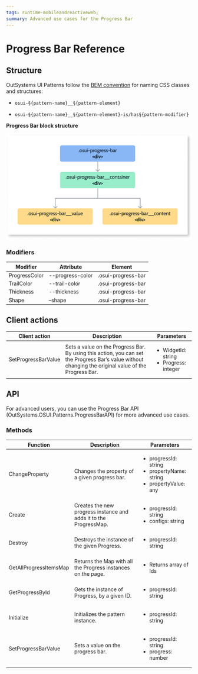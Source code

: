 ```yaml
---
tags: runtime-mobileandreactiveweb; 
summary: Advanced use cases for the Progress Bar
---
```


# Progress Bar Reference

## Structure

OutSystems UI Patterns follow the [BEM convention](http://getbem.com/introduction/) for naming CSS classes and structures:

* ``osui-§{pattern-name}__§{pattern-element}``

* ``osui-§{pattern-name}__§{pattern-element}-is/has§{pattern-modifier}``

**Progress Bar block structure**

![Progress Bar Structure](images/progressbar-diag.png)

### Modifiers

|**Modifier**|**Attribute**|**Element**|
|---|---|---|
|ProgressColor|--progress-color|.osui-progress-bar|
|TrailColor|--trail-color|.osui-progress-bar|
|Thickness|--thickness|.osui-progress-bar|
|Shape|–shape|.osui-progress-bar|


## Client actions

|**Client action**|**Description**|**Parameters**|
|---|---|---|
|SetProgressBarValue|Sets a value on the Progress Bar. By using this action, you can set the Progress Bar’s value without changing the original value of the Progress Bar.|<ul><li>WidgetId: string </li><li>Progress: integer</li></ul>|

## API

For advanced users, you can use the Progress Bar API (OutSystems.OSUI.Patterns.ProgressBarAPI) for more advanced use cases.

### Methods

|**Function**|**Description**|**Parameters**|
|---|---|---|
|ChangeProperty|Changes the property of a given progress bar.|<ul><li>progressId: string</li><li> propertyName: string</li><li>propertyValue: any</li></ul>|
|Create|Creates the new progress instance and adds it to the ProgressMap.|<ul> <li>progressId: string</li><li>configs: string</li></ul>|
|Destroy|Destroys the instance of the given Progress.|<ul><li>progressId: string</li></ul>|
|GetAllProgressItemsMap|Returns the Map with all the Progress instances on the page.|<ul><li>Returns array of Ids</li></ul>|
|GetProgressById|Gets the instance of Progress, by a given ID.|<ul><li>progressId: string</li></ul>|
|Initialize|Initializes the pattern instance.|<ul><li>progressId: string</li></ul>|
|SetProgressBarValue|Sets a value on the progress bar.|<ul><li>progressId: string</li><li>progress: number</li></ul>|

